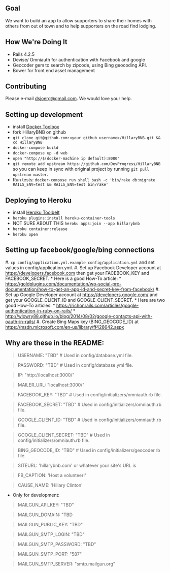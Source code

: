 
## Goal
We want to build an app to allow supporters to share their homes with others from out
of town and to help supporters on the road find lodging.

## How We're Doing It
* Rails 4.2.5
* Devise/ Omniauth for authentication with Facebook and google
* Geocoder gem to search by zipcode, using Bing geocoding API.
* Bower for front end asset management

## Contributing
Please e-mail dsjoerg@gmail.com.
We would love your help.

## Setting up development
* install [Docker Toolbox](https://www.docker.com/toolbox)
* fork HillaryBNB on github
* `git clone git@github.com:<your github username>/HillaryBNB.git && cd HillaryBNB`
* `docker-compose build`
* `docker-compose up -d web`
* `open "http://$(docker-machine ip default):8080"`
* `git remote add upstream https://github.com/DevProgress/HillaryBNB` so you can keep in sync with original project by running `git pull upstream master`.
* Run tests: `docker-compose run shell bash -c 'bin/rake db:migrate RAILS_ENV=test && RAILS_ENV=test bin/rake'`

## Deploying to Heroku
* install [Heroku Toolbelt](https://toolbelt.heroku.com/)
* `heroku plugins:install heroku-container-tools`
* NOT SURE ABOUT THIS `heroku apps:join --app hillarybnb`
* `heroku container:release`
* `heroku open`

## Setting up facebook/google/bing connections
  #. `cp config/application.yml.example config/application.yml` and set values in config/application.yml.
  #. Set up Facebook Developer account at https://developers.facebook.com
     then get your FACEBOOK_KEY and FACEBOOK_SECRET.
    * Here is a good How-To article:
      * https://goldplugins.com/documentation/wp-social-pro-documentation/how-to-get-an-app-id-and-secret-key-from-facebook/
  #. Set up Google Developer account at https://developers.google.com/
     and get your GOOGLE_CLIENT_ID and GOOGLE_CLIENT_SECRET.
    * Here are two good How-To articles:
      * https://richonrails.com/articles/google-authentication-in-ruby-on-rails/
      * http://wlowry88.github.io/blog/2014/08/02/google-contacts-api-with-oauth-in-rails/
  #. Create Bing Maps key (BING_GEOCODE_ID) at
     https://msdn.microsoft.com/en-us/library/ff428642.aspx


## Why are these in the README:

> USERNAME: "TBD" # Used in config/database.yml file.

> PASSWORD: "TBD" # Used in config/database.yml file.

> IP: "http://localhost:3000/"

> MAILER_URL: "localhost:3000/"

> FACEBOOK_KEY: "TBD" # Used in config/initializers/omniauth.rb file.

> FACEBOOK_SECRET: "TBD" # Used in config/initializers/omniauth.rb file.

> GOOGLE_CLIENT_ID: "TBD" # Used in config/initializers/omniauth.rb file.

> GOOGLE_CLIENT_SECRET: "TBD" # Used in config/initializers/omniauth.rb file.

> BING_GEOCODE_ID: "TBD" # Used in config/initializers/geocoder.rb file.

> SITEURL: 'hillarybnb.com' or whatever your site's URL is

> FB_CAPTION: 'Host a volunteer!'

> CAUSE_NAME: 'Hillary Clinton'

* Only for development:

> MAILGUN_API_KEY:       "TBD"

> MAILGUN_DOMAIN:        "TBD

> MAILGUN_PUBLIC_KEY:    "TBD"

> MAILGUN_SMTP_LOGIN:    "TBD"

> MAILGUN_SMTP_PASSWORD: "TBD"

> MAILGUN_SMTP_PORT:     "587"

> MAILGUN_SMTP_SERVER:   "smtp.mailgun.org"
